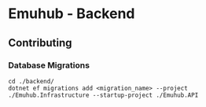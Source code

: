 # Emuhub - Backend
## Contributing
### Database Migrations
```
cd ./backend/
dotnet ef migrations add <migration_name> --project ./Emuhub.Infrastructure --startup-project ./Emuhub.API
```